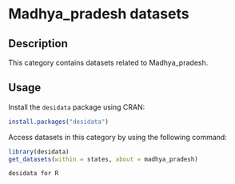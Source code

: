 
# Madhya_pradesh datasets
## Description
This category contains datasets related to Madhya_pradesh.
## Usage
Install the `desidata` package using CRAN:
```r
install.packages("desidata")
```
Access datasets in this category by using the following command:
```r
library(desidata)
get_datasets(within = states, about = madhya_pradesh)
```
`desidata for R`
